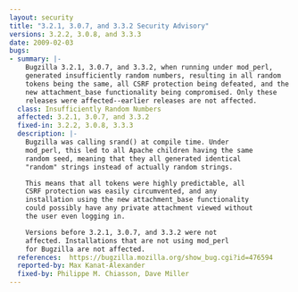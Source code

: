 ```yaml
---
layout: security
title: "3.2.1, 3.0.7, and 3.3.2 Security Advisory"
versions: 3.2.2, 3.0.8, and 3.3.3
date: 2009-02-03
bugs:
- summary: |-
    Bugzilla 3.2.1, 3.0.7, and 3.3.2, when running under mod_perl,
    generated insufficiently random numbers, resulting in all random
    tokens being the same, all CSRF protection being defeated, and the
    new attachment_base functionality being compromised. Only these
    releases were affected--earlier releases are not affected.
  class: Insufficiently Random Numbers
  affected: 3.2.1, 3.0.7, and 3.3.2
  fixed-in: 3.2.2, 3.0.8, 3.3.3
  description: |-
    Bugzilla was calling srand() at compile time. Under
    mod_perl, this led to all Apache children having the same
    random seed, meaning that they all generated identical
    "random" strings instead of actually random strings.

    This means that all tokens were highly predictable, all
    CSRF protection was easily circumvented, and any
    installation using the new attachment_base functionality
    could possibly have any private attachment viewed without
    the user even logging in.

    Versions before 3.2.1, 3.0.7, and 3.3.2 were not
    affected. Installations that are not using mod_perl
    for Bugzilla are not affected.
  references:  https://bugzilla.mozilla.org/show_bug.cgi?id=476594
  reported-by: Max Kanat-Alexander
  fixed-by: Philippe M. Chiasson, Dave Miller
---
```

